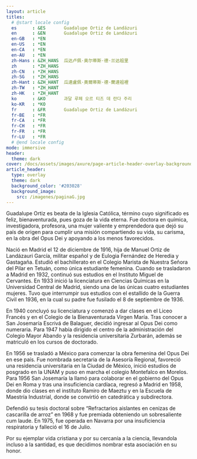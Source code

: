 ```yaml
---
layout: article
titles:
  # @start locale config
  es      : &ES       Guadalupe Ortiz de Landázuri
  en      : &EN       Guadalupe Ortiz de Landázuri
  en-GB   : *EN
  en-US   : *EN
  en-CA   : *EN
  en-AU   : *EN
  zh-Hans : &ZH_HANS  瓜达卢佩·奥尔蒂斯·德·兰达祖里
  zh      : *ZH_HANS
  zh-CN   : *ZH_HANS
  zh-SG   : *ZH_HANS
  zh-Hant : &ZH_HANT  瓜達盧佩·奧爾蒂斯·德·蘭達祖裡
  zh-TW   : *ZH_HANT
  zh-HK   : *ZH_HANT
  ko      : &KO       과달 루페 오르 티즈 데 란다 주리
  ko-KR   : *KO
  fr      : &FR       Guadalupe Ortiz de Landázuri
  fr-BE   : *FR
  fr-CA   : *FR
  fr-CH   : *FR
  fr-FR   : *FR
  fr-LU   : *FR
  # @end locale config
mode: immersive
header: 
  theme: dark
cover: /docs/assets/images/axure/page-article-header-overlay-background-image.jpg
article_header:
  type: overlay
  theme: dark
  background_color: '#203028'
  background_image:
    src: /imagenes/paginaG.jpg
---
```


Guadalupe Ortiz es beata de la Iglesia Católica, término cuyo significado es feliz, bienaventurada, pues goza de la vida eterna. Fue doctora en química, investigadora, profesora, una mujer valiente y emprendedora que dejó su país de origen para cumplir una misión compartiendo su vida, su carisma, en la obra del Opus Dei y apoyando a los menos favorecidos.

Nació en Madrid el 12 de diciembre de 1916, hija de Manuel Ortiz de Landázauri García, militar español y de Eulogia Fernández de Heredia y Gastagaña. Estudió el bachillerato en el Colegio Marista de Nuestra Señora del Pilar en Tetuán, como única estudiante femenina. Cuando se trasladaron a Madrid en 1932, continuó sus estudios en el Instituto Miguel de Cervantes. En 1933 inició la licenciatura en Ciencias Químicas en la Universidad Central de Madrid, siendo una de las únicas cuatro estudiantes mujeres. Tuvo que interrumpir sus estudios con el estallido de la Guerra Civil en 1936, en la cual su padre fue fusilado el 8 de septiembre de 1936.

En 1940 concluyó su licenciatura y comenzó a dar clases en el Liceo Francés y en el Colegio de la Bienaventurada Virgen María. Tras conocer a San Josemaría Escrivá de Balaguer, decidió ingresar al Opus Dei como numeraria. Para 1947 había dirigido el centro de la administración del Colegio Mayor Abando y la residencia universitaria Zurbarán, además se matriculó en los cursos de doctorado.

En 1956 se trasladó a México para comenzar la obra femenina del Opus Dei en ese país. Fue nombrada secretaria de la Asesoría Regional, favoreció una residencia universitaria en la Ciudad de México, inició estudios de posgrado en la UNAM y puso en marcha el colegio Montefalco en Morelos. Para 1956 San Josemaría la llamó para colaborar en el gobierno del Opus Dei en Roma y tras una insuficiencia cardíaca, regresó a Madrid en 1958, donde dio clases en el instituto Ramiro de Maeztu y en la Escuela de Maestría Industrial, donde se convirtió en catedrática y subdirectora.

Defendió su tesis doctoral sobre “Refractarios aislantes en cenizas de cascarilla de arroz” en 1968 y fue premiada obteniendo un sobresaliente cum laude. En 1975, fue operada en Navarra por una insuficiencia respiratoria y falleció el 16 de Julio.

Por su ejemplar vida cristiana y por su cercanía a la ciencia, llevandola incluso a la santidad, es que decidimos nombrar esta asociación en su honor.
